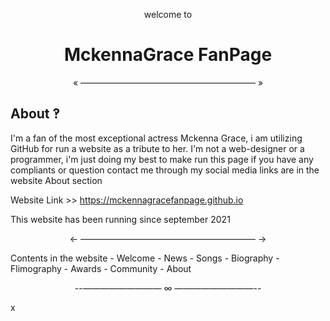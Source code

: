 <p align="center">welcome to</p>
<h1 align="center">MckennaGrace FanPage</h1>
<p align="center">« ———————————————————— »</p>

<h2>About ‽</h2>

   I'm a fan of the most exceptional actress Mckenna Grace, i am utilizing GitHub for run a website as a tribute to her. I'm not a web-designer or a programmer, i'm just doing my best to make run this page if you have any compliants or question contact me through my social media links are in the website About section

Website Link >> https://mckennagracefanpage.github.io

This website has been running since september 2021

<p align="center">← ———————————————————— →</p>

Contents in the website
    - Welcome
    - News
    - Songs
    - Biography
    - Flimography
    - Awards
    - Community
    - About

<p align="center">--————————— ∞ —————————--</p>x
